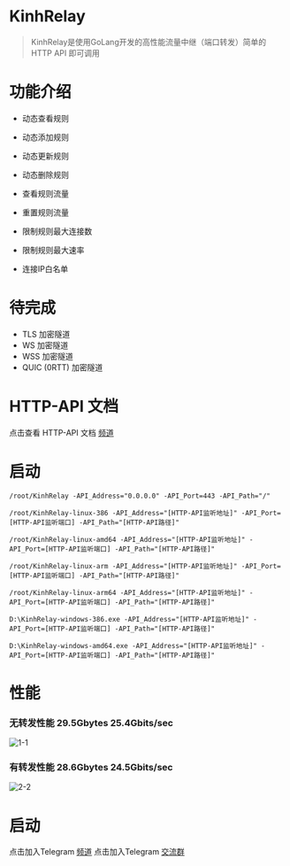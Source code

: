 # KinhRelay

> KinhRelay是使用GoLang开发的高性能流量中继（端口转发）简单的 HTTP API 即可调用

# 功能介绍

- 动态查看规则
- 动态添加规则
- 动态更新规则
- 动态删除规则

- 查看规则流量
- 重置规则流量

- 限制规则最大连接数
- 限制规则最大速率

- 连接IP白名单

# 待完成

- TLS 加密隧道
- WS 加密隧道
- WSS 加密隧道
- QUIC (0RTT) 加密隧道

# HTTP-API 文档
点击查看 HTTP-API 文档 [频道](https://github.com/UallenQbit/KinhRelay/blob/main/HTTP-API.md)


# 启动

```
/root/KinhRelay -API_Address="0.0.0.0" -API_Port=443 -API_Path="/"
```

```
/root/KinhRelay-linux-386 -API_Address="[HTTP-API监听地址]" -API_Port=[HTTP-API监听端口] -API_Path="[HTTP-API路径]"
```

```
/root/KinhRelay-linux-amd64 -API_Address="[HTTP-API监听地址]" -API_Port=[HTTP-API监听端口] -API_Path="[HTTP-API路径]"
```

```
/root/KinhRelay-linux-arm -API_Address="[HTTP-API监听地址]" -API_Port=[HTTP-API监听端口] -API_Path="[HTTP-API路径]"
```

```
/root/KinhRelay-linux-arm64 -API_Address="[HTTP-API监听地址]" -API_Port=[HTTP-API监听端口] -API_Path="[HTTP-API路径]"
```

```
D:\KinhRelay-windows-386.exe -API_Address="[HTTP-API监听地址]" -API_Port=[HTTP-API监听端口] -API_Path="[HTTP-API路径]"
```

```
D:\KinhRelay-windows-amd64.exe -API_Address="[HTTP-API监听地址]" -API_Port=[HTTP-API监听端口] -API_Path="[HTTP-API路径]"
```

# 性能
### 无转发性能 29.5Gbytes 25.4Gbits/sec
![1-1](https://user-images.githubusercontent.com/72503738/213889538-9205884a-a221-4d4d-b812-284f33a64be3.png)

### 有转发性能 28.6Gbytes 24.5Gbits/sec
![2-2](https://user-images.githubusercontent.com/72503738/213889537-baec9ae5-84d9-44a5-af5e-65aa15e6c66b.png)


# 启动
点击加入Telegram [频道](https://t.me/KinhChannel)
点击加入Telegram [交流群](https://t.me/KinhDownChat)

